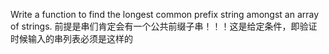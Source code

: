 Write a function to find the longest common prefix string amongst an array of strings.
前提是串们肯定会有一个公共前缀子串！！！这是给定条件，即验证时候输入的串列表必须是这样的